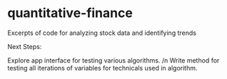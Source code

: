 # quantitative-finance
Excerpts of code for analyzing stock data and identifying trends


Next Steps:

Explore app interface for testing various algorithms. /n
Write method for testing all iterations of variables for technicals used in algorithm. 

